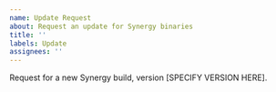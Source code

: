 ```yaml
---
name: Update Request
about: Request an update for Synergy binaries
title: ''
labels: Update
assignees: ''
---
```


Request for a new Synergy build, version [SPECIFY VERSION HERE].
